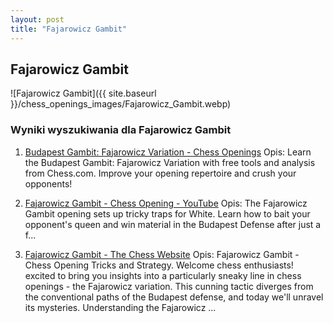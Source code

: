 ```yaml
---
layout: post
title: "Fajarowicz Gambit"
---
```


## Fajarowicz Gambit
![Fajarowicz Gambit]({{ site.baseurl }}/chess_openings_images/Fajarowicz_Gambit.webp)

### Wyniki wyszukiwania dla Fajarowicz Gambit
1. [Budapest Gambit: Fajarowicz Variation - Chess Openings](https://www.chess.com/openings/Budapest-Gambit-Fajarowicz-Variation)
   Opis: Learn the Budapest Gambit: Fajarowicz Variation with free tools and analysis from Chess.com. Improve your opening repertoire and crush your opponents!

2. [Fajarowicz Gambit - Chess Opening - YouTube](https://www.youtube.com/watch?v=QxAwSA79Bkw)
   Opis: The Fajarowicz Gambit opening sets up tricky traps for White. Learn how to bait your opponent's queen and win material in the Budapest Defense after just a f...

3. [Fajarowicz Gambit - The Chess Website](https://www.thechesswebsite.com/fajarowicz-gambit-chess-opening/)
   Opis: Fajarowicz Gambit - Chess Opening Tricks and Strategy. Welcome chess enthusiasts! excited to bring you insights into a particularly sneaky line in chess openings - the Fajarowicz variation. This cunning tactic diverges from the conventional paths of the Budapest defense, and today we'll unravel its mysteries. Understanding the Fajarowicz ...